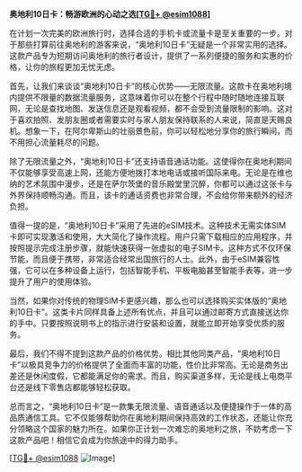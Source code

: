 **奥地利10日卡：畅游欧洲的心动之选[[TG💪+ @esim1088](https://t.me/s/esim1088)]**

在计划一次完美的欧洲旅行时，选择合适的手机卡或流量卡是至关重要的一步。对于那些打算前往奥地利的游客来说，“奥地利10日卡”无疑是一个非常实用的选择。这款产品专为短期访问奥地利的旅行者设计，提供了一系列便捷的服务和实惠的价格，让你的旅程更加无忧无虑。

首先，让我们来谈谈“奥地利10日卡”的核心优势——无限流量。这款卡在奥地利境内提供不限量的数据流量服务，这意味着你可以在整个行程中随时随地连接互联网，无论是查找地图、发送信息还是观看视频，都不会受到流量限制的影响。这对于喜欢拍照、发朋友圈或者需要实时与家人朋友保持联系的人来说，简直是天赐良机。想象一下，在阿尔卑斯山的壮丽景色前，你可以轻松地分享你的旅行瞬间，而不用担心流量耗尽的问题。

除了无限流量之外，“奥地利10日卡”还支持语音通话功能。这使得你在奥地利期间不仅能够享受高速上网，还能方便地拨打本地电话或接听国际来电。无论是在维也纳的艺术氛围中漫步，还是在萨尔茨堡的音乐殿堂里沉醉，你都可以通过这张卡与外界保持顺畅沟通。而且，该卡的通话资费也非常合理，不会给你带来额外的经济负担。

值得一提的是，“奥地利10日卡”采用了先进的eSIM技术。这种技术无需实体SIM卡即可实现激活和使用，大大简化了操作流程。用户只需下载相应的应用程序，并按照提示完成注册步骤，就能快速获得一张虚拟的电子SIM卡。这种方式不仅环保节能，而且便于携带，非常适合经常出国旅行的人士。此外，由于eSIM兼容性强，它可以在多种设备上运行，包括智能手机、平板电脑甚至智能手表等，进一步提升了用户的使用体验。

当然，如果你对传统的物理SIM卡更感兴趣，那么也可以选择购买实体版的“奥地利10日卡”。这类卡片同样具备上述所有优点，并且可以通过邮寄方式直接送达你的手中。只要按照说明书上的指示进行安装和设置，就能立即开始享受优质的服务。

最后，我们不得不提到这款产品的价格优势。相比其他同类产品，“奥地利10日卡”以极具竞争力的价格提供了全面而丰富的功能，性价比非常高。无论是商务出差还是休闲度假，它都能满足你的需求。而且，购买渠道多样，无论是线上电商平台还是线下零售店都能够轻松获取。

总而言之，“奥地利10日卡”是一款集无限流量、语音通话以及便捷操作于一体的高品质通信工具。它不仅能够帮助你在奥地利期间保持高效的工作状态，还能让你充分领略这个国家的魅力所在。如果你正计划一次难忘的奥地利之旅，不妨考虑一下这款产品吧！相信它会成为你旅途中的得力助手。

[[TG💪+ @esim1088](https://t.me/s/esim1088) ![Image](https://i.postimg.cc/4NQfJmqS/Snipaste-2025-05-13-00-14-12.png)]